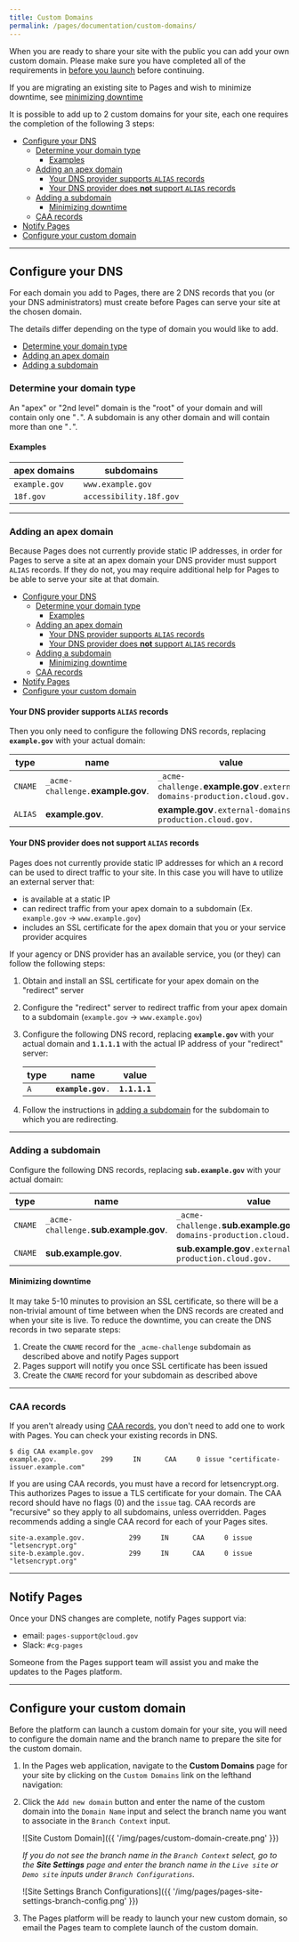 ```yaml
---
title: Custom Domains
permalink: /pages/documentation/custom-domains/
---
```


When you are ready to share your site with the public you can add your own custom domain. Please make sure you have completed all of the requirements in [before you launch](/pages/documentation/before-you-launch#requirements) before continuing.

If you are migrating an existing site to Pages and wish to minimize downtime, see [minimizing downtime](#minimizing-downtime)

It is possible to add up to 2 custom domains for your site, each one requires the completion of the following 3 steps:

- [Configure your DNS](#configure-your-dns)
  - [Determine your domain type](#determine-your-domain-type)
    - [Examples](#examples)
  - [Adding an apex domain](#adding-an-apex-domain)
    - [Your DNS provider supports `ALIAS` records](#your-dns-provider-supports-alias-records)
    - [Your DNS provider does **not** support `ALIAS` records](#your-dns-provider-does-not-support-alias-records)
  - [Adding a subdomain](#adding-a-subdomain)
    - [Minimizing downtime](#minimizing-downtime)
  - [CAA records](#caa-records)
- [Notify Pages](#notify-pages)
- [Configure your custom domain](#configure-your-custom-domain)

---

## Configure your DNS

For each domain you add to Pages, there are 2 DNS records that you (or your DNS administrators) must create before Pages can serve your site at the chosen domain.

The details differ depending on the type of domain you would like to add.

- [Determine your domain type](#determine-your-domain-type)
- [Adding an apex domain](#adding-an-apex-domain)
- [Adding a subdomain](#adding-a-subdomain)

### Determine your domain type

An "apex" or "2nd level" domain is the "root" of your domain and will contain only one "`.`". A subdomain is any other domain and will contain more than one "`.`".

#### Examples

| apex domains  | subdomains              |
| ------------- | ----------------------- |
| `example.gov` | `www.example.gov`       |
| `18f.gov`     | `accessibility.18f.gov` |

---

### Adding an apex domain

Because Pages does not currently provide static IP addresses, in order for Pages to serve a site at an apex domain your DNS provider must support `ALIAS` records. If they do not, you may require additional help for Pages to be able to serve your site at that domain.

- [Configure your DNS](#configure-your-dns)
  - [Determine your domain type](#determine-your-domain-type)
    - [Examples](#examples)
  - [Adding an apex domain](#adding-an-apex-domain)
    - [Your DNS provider supports `ALIAS` records](#your-dns-provider-supports-alias-records)
    - [Your DNS provider does **not** support `ALIAS` records](#your-dns-provider-does-not-support-alias-records)
  - [Adding a subdomain](#adding-a-subdomain)
    - [Minimizing downtime](#minimizing-downtime)
  - [CAA records](#caa-records)
- [Notify Pages](#notify-pages)
- [Configure your custom domain](#configure-your-custom-domain)

#### Your DNS provider supports `ALIAS` records

Then you only need to configure the following DNS records, replacing **`example.gov`** with your actual domain:

<div class="usa-table-container--scrollable" tabindex="0">
  <table class="usa-table usa-table--striped">
    <thead>
      <tr>
        <th>type</th>
        <th>name</th>
        <th>value</th>
      </tr>
    </thead>
    <tbody>
      <tr>
        <td><code>CNAME</code></td>
        <td><code>_acme-challenge.</code><strong>example.gov</strong>.</td>
        <td><code>_acme-challenge.</code><strong>example.gov</strong><code>.external-domains-production.cloud.gov.</code></td>
      </tr>
      <tr>
        <td><code>ALIAS</code></td>
        <td><strong>example.gov</strong>.</td>
        <td><strong>example.gov</strong><code>.external-domains-production.cloud.gov.</code></td>
      </tr>
    </tbody>
  </table>
</div>

#### Your DNS provider does **not** support `ALIAS` records

Pages does not currently provide static IP addresses for which an `A` record can be used to direct traffic to your site. In this case you will have to utilize an external server that:

- is available at a static IP
- can redirect traffic from your apex domain to a subdomain (Ex. `example.gov` -> `www.example.gov`)
- includes an SSL certificate for the apex domain that you or your service provider acquires

If your agency or DNS provider has an available service, you (or they) can follow the following steps:

1. Obtain and install an SSL certificate for your apex domain on the "redirect" server
2. Configure the "redirect" server to redirect traffic from your apex domain to a subdomain (`example.gov` -> `www.example.gov`)
3. Configure the following DNS record, replacing **`example.gov`** with your actual domain and **`1.1.1.1`** with the actual IP address of your "redirect" server:

   | type | name                 | value         |
   | ---- | -------------------- | ------------- |
   | `A`  | **`example.gov`**`.` | **`1.1.1.1`** |

4. Follow the instructions in [adding a subdomain](#adding-a-subdomain) for the subdomain to which you are redirecting.

---

### Adding a subdomain

Configure the following DNS records, replacing **`sub.example.gov`** with your actual domain:

<div class="usa-table-container--scrollable" tabindex="0">
  <table class="usa-table usa-table--striped">
    <thead>
      <tr>
        <th>type</th>
        <th>name</th>
        <th>value</th>
      </tr>
    </thead>
    <tbody>
      <tr>
        <td><code>CNAME</code></td>
        <td><code>_acme-challenge.</code><strong>sub.example.gov</strong>.</td>
        <td><code>_acme-challenge.</code><strong>sub.example.gov</strong><code>.external-domains-production.cloud.gov.</code></td>
      </tr>
      <tr>
        <td><code>CNAME</code></td>
        <td><strong>sub.example.gov</strong>.</td>
        <td><strong>sub.example.gov</strong><code>.external-domains-production.cloud.gov.</code></td>
      </tr>
    </tbody>
  </table>
</div>

#### Minimizing downtime

It may take 5-10 minutes to provision an SSL certificate, so there will be a non-trivial amount of time between when the DNS records are created and when your site is live. To reduce the downtime, you can create the DNS records in two separate steps:

1. Create the `CNAME` record for the `_acme-challenge` subdomain as described above and notify Pages support
2. Pages support will notify you once SSL certificate has been issued
3. Create the `CNAME` record for your subdomain as described above

---

### CAA records

If you aren't already using [CAA records](https://en.wikipedia.org/wiki/DNS_Certification_Authority_Authorization), you don't need to add one to work with Pages. You can check your existing records in DNS.

```shell
$ dig CAA example.gov
example.gov.           299     IN      CAA     0 issue "certificate-issuer.example.com"
```

If you are using CAA records, you must have a record for letsencrypt.org. This authorizes Pages to issue a TLS certificate for your domain. The CAA record should have no flags (0) and the `issue` tag. CAA records are "recursive" so they apply to all subdomains, unless overridden. Pages recommends adding a single CAA record for each of your Pages sites.

```shell
site-a.example.gov.           299     IN      CAA     0 issue "letsencrypt.org"
site-b.example.gov.           299     IN      CAA     0 issue "letsencrypt.org"
```

---

## Notify Pages

Once your DNS changes are complete, notify Pages support via:

- email: `pages-support@cloud.gov`
- Slack: `#cg-pages`

Someone from the Pages support team will assist you and make the updates to the Pages platform.

---

## Configure your custom domain

Before the platform can launch a custom domain for your site, you will need to configure the domain name and the branch name to prepare the site for the custom domain.

1. In the Pages web application, navigate to the **Custom Domains** page for your site by clicking on the `Custom Domains` link on the lefthand navigation:

2. Click the `Add new domain` button and enter the name of the custom domain into the `Domain Name` input and select the branch name you want to associate in the `Branch Context` input.

   ![Site Custom Domain]({{ '/img/pages/custom-domain-create.png' }})

   _If you do not see the branch name in the `Branch Context` select, go to the **Site Settings** page and enter the branch name in the `Live site` or `Demo site` inputs under `Branch Configurations`._

   ![Site Settings Branch Configurations]({{ '/img/pages/pages-site-settings-branch-config.png' }})

3. The Pages platform will be ready to launch your new custom domain, so email the Pages team to complete launch of the custom domain.
